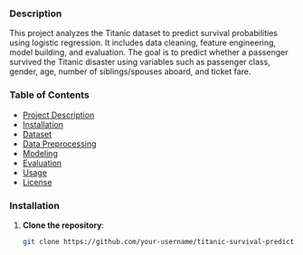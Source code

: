 ### Description

This project analyzes the Titanic dataset to predict survival probabilities using logistic regression. It includes data cleaning, feature engineering, model building, and evaluation. The goal is to predict whether a passenger survived the Titanic disaster using variables such as passenger class, gender, age, number of siblings/spouses aboard, and ticket fare.

### Table of Contents

- [Project Description](#description)
- [Installation](#installation)
- [Dataset](#dataset)
- [Data Preprocessing](#data-preprocessing)
- [Modeling](#modeling)
- [Evaluation](#evaluation)
- [Usage](#usage)
- [License](#license)

### Installation

1. **Clone the repository**:
   ```bash
   git clone https://github.com/your-username/titanic-survival-prediction.git
